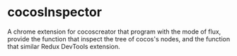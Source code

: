 # cocosInspector
A chrome extension for cocoscreator that program with the mode of flux, provide the function that inspect the tree of cocos's nodes, and the function that similar Redux DevTools extension.
